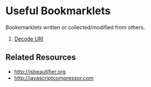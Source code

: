 # Useful Bookmarklets

Bookemarklets written or collected/modified from others.

1. [Decode URI](javascript:(function(){prompt('Decoded:',decodeURI(prompt('URI:')))})())

## Related Resources
* http://jsbeautifier.org
* http://javascriptcompressor.com
